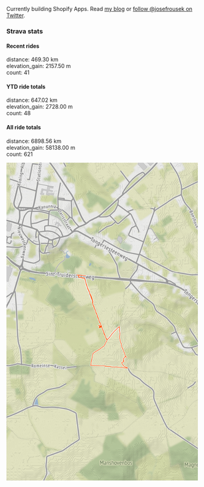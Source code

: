 Currently building Shopify Apps. Read [my blog](https://blog.rousek.name/) or [follow @josefrousek on Twitter](https://twitter.com/josefrousek).

### Strava stats

<!-- strava_stats starts -->
#### Recent rides

distance: 469.30 km  
elevation_gain: 2157.50 m  
count: 41


#### YTD ride totals

distance: 647.02 km  
elevation_gain: 2728.00 m  
count: 48


#### All ride totals

distance: 6898.56 km  
elevation_gain: 58138.00 m  
count: 621


<!-- strava_stats ends -->

<img src="./output.png" width="500" />